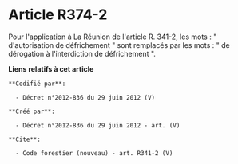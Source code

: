# Article R374-2

Pour l'application à La Réunion de l'article R. 341-2, les mots : " d'autorisation de défrichement " sont remplacés par les
mots : " de dérogation à l'interdiction de défrichement ".

**Liens relatifs à cet article**

	**Codifié par**:

	  - Décret n°2012-836 du 29 juin 2012 (V)

	**Créé par**:

	  - Décret n°2012-836 du 29 juin 2012 - art. (V)

	**Cite**:

	  - Code forestier (nouveau) - art. R341-2 (V)
